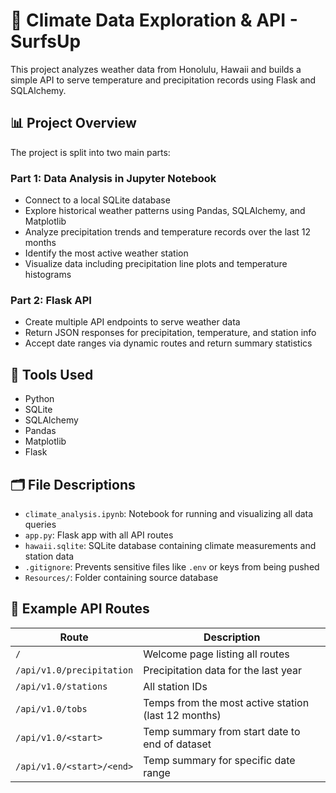 # 🌴 Climate Data Exploration & API - SurfsUp

This project analyzes weather data from Honolulu, Hawaii and builds a simple API to serve temperature and precipitation records using Flask and SQLAlchemy.

## 📊 Project Overview

The project is split into two main parts:

### Part 1: Data Analysis in Jupyter Notebook
- Connect to a local SQLite database
- Explore historical weather patterns using Pandas, SQLAlchemy, and Matplotlib
- Analyze precipitation trends and temperature records over the last 12 months
- Identify the most active weather station
- Visualize data including precipitation line plots and temperature histograms

### Part 2: Flask API
- Create multiple API endpoints to serve weather data
- Return JSON responses for precipitation, temperature, and station info
- Accept date ranges via dynamic routes and return summary statistics

## 🔧 Tools Used
- Python
- SQLite
- SQLAlchemy
- Pandas
- Matplotlib
- Flask

## 🗂 File Descriptions
- `climate_analysis.ipynb`: Notebook for running and visualizing all data queries
- `app.py`: Flask app with all API routes
- `hawaii.sqlite`: SQLite database containing climate measurements and station data
- `.gitignore`: Prevents sensitive files like `.env` or keys from being pushed
- `Resources/`: Folder containing source database

## 🔗 Example API Routes

| Route | Description |
|-------|-------------|
| `/` | Welcome page listing all routes |
| `/api/v1.0/precipitation` | Precipitation data for the last year |
| `/api/v1.0/stations` | All station IDs |
| `/api/v1.0/tobs` | Temps from the most active station (last 12 months) |
| `/api/v1.0/<start>` | Temp summary from start date to end of dataset |
| `/api/v1.0/<start>/<end>` | Temp summary for specific date range |
